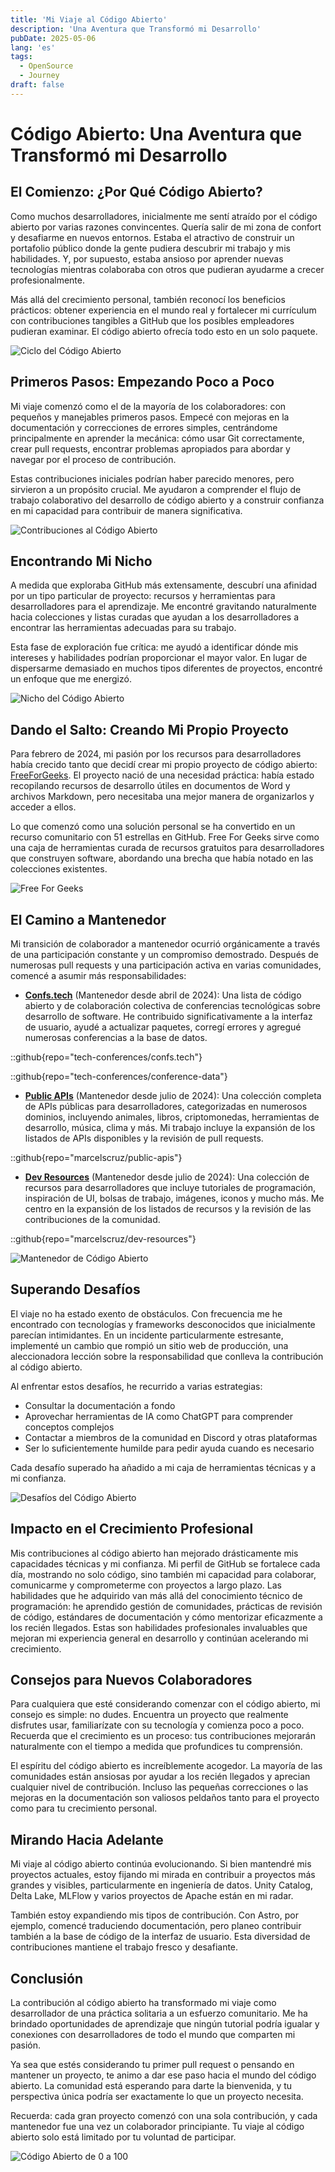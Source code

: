 ```yaml
---
title: 'Mi Viaje al Código Abierto'
description: 'Una Aventura que Transformó mi Desarrollo'
pubDate: 2025-05-06
lang: 'es'
tags:
  - OpenSource
  - Journey
draft: false
---
```


# Código Abierto: Una Aventura que Transformó mi Desarrollo

## El Comienzo: ¿Por Qué Código Abierto?

Como muchos desarrolladores, inicialmente me sentí atraído por el código abierto por varias razones convincentes. Quería salir de mi zona de confort y desafiarme en nuevos entornos. Estaba el atractivo de construir un portafolio público donde la gente pudiera descubrir mi trabajo y mis habilidades. Y, por supuesto, estaba ansioso por aprender nuevas tecnologías mientras colaboraba con otros que pudieran ayudarme a crecer profesionalmente.

Más allá del crecimiento personal, también reconocí los beneficios prácticos: obtener experiencia en el mundo real y fortalecer mi currículum con contribuciones tangibles a GitHub que los posibles empleadores pudieran examinar. El código abierto ofrecía todo esto en un solo paquete.

![Ciclo del Código Abierto](../../assets/images/blog/oss/oss-cycle.png)

## Primeros Pasos: Empezando Poco a Poco

Mi viaje comenzó como el de la mayoría de los colaboradores: con pequeños y manejables primeros pasos. Empecé con mejoras en la documentación y correcciones de errores simples, centrándome principalmente en aprender la mecánica: cómo usar Git correctamente, crear pull requests, encontrar problemas apropiados para abordar y navegar por el proceso de contribución.

Estas contribuciones iniciales podrían haber parecido menores, pero sirvieron a un propósito crucial. Me ayudaron a comprender el flujo de trabajo colaborativo del desarrollo de código abierto y a construir confianza en mi capacidad para contribuir de manera significativa.

![Contribuciones al Código Abierto](../../assets/images/blog/oss/oss-contributions.png)

## Encontrando Mi Nicho

A medida que exploraba GitHub más extensamente, descubrí una afinidad por un tipo particular de proyecto: recursos y herramientas para desarrolladores para el aprendizaje. Me encontré gravitando naturalmente hacia colecciones y listas curadas que ayudan a los desarrolladores a encontrar las herramientas adecuadas para su trabajo.

Esta fase de exploración fue crítica: me ayudó a identificar dónde mis intereses y habilidades podrían proporcionar el mayor valor. En lugar de dispersarme demasiado en muchos tipos diferentes de proyectos, encontré un enfoque que me energizó.

![Nicho del Código Abierto](../../assets/images/blog/oss/oss-niche.png)

## Dando el Salto: Creando Mi Propio Proyecto

Para febrero de 2024, mi pasión por los recursos para desarrolladores había crecido tanto que decidí crear mi propio proyecto de código abierto: [FreeForGeeks](https://freeforgeeks.jpdiaz.dev). El proyecto nació de una necesidad práctica: había estado recopilando recursos de desarrollo útiles en documentos de Word y archivos Markdown, pero necesitaba una mejor manera de organizarlos y acceder a ellos.

Lo que comenzó como una solución personal se ha convertido en un recurso comunitario con 51 estrellas en GitHub. Free For Geeks sirve como una caja de herramientas curada de recursos gratuitos para desarrolladores que construyen software, abordando una brecha que había notado en las colecciones existentes.

![Free For Geeks](../../assets/images/blog/oss/oss-idea-project.png)

## El Camino a Mantenedor

Mi transición de colaborador a mantenedor ocurrió orgánicamente a través de una participación constante y un compromiso demostrado. Después de numerosas pull requests y una participación activa en varias comunidades, comencé a asumir más responsabilidades:

- **[Confs.tech](https://confs.tech)** (Mantenedor desde abril de 2024): Una lista de código abierto y de colaboración colectiva de conferencias tecnológicas sobre desarrollo de software. He contribuido significativamente a la interfaz de usuario, ayudé a actualizar paquetes, corregí errores y agregué numerosas conferencias a la base de datos.

::github{repo="tech-conferences/confs.tech"}

::github{repo="tech-conferences/conference-data"}

- **[Public APIs](https://publicapis.dev)** (Mantenedor desde julio de 2024): Una colección completa de APIs públicas para desarrolladores, categorizadas en numerosos dominios, incluyendo animales, libros, criptomonedas, herramientas de desarrollo, música, clima y más. Mi trabajo incluye la expansión de los listados de APIs disponibles y la revisión de pull requests.

::github{repo="marcelscruz/public-apis"}

- **[Dev Resources](https://devresourc.es)** (Mantenedor desde julio de 2024): Una colección de recursos para desarrolladores que incluye tutoriales de programación, inspiración de UI, bolsas de trabajo, imágenes, iconos y mucho más. Me centro en la expansión de los listados de recursos y la revisión de las contribuciones de la comunidad.

::github{repo="marcelscruz/dev-resources"}

![Mantenedor de Código Abierto](../../assets/images/blog/oss/oss-maintainer.png)

## Superando Desafíos

El viaje no ha estado exento de obstáculos. Con frecuencia me he encontrado con tecnologías y frameworks desconocidos que inicialmente parecían intimidantes. En un incidente particularmente estresante, implementé un cambio que rompió un sitio web de producción, una aleccionadora lección sobre la responsabilidad que conlleva la contribución al código abierto.

Al enfrentar estos desafíos, he recurrido a varias estrategias:

- Consultar la documentación a fondo
- Aprovechar herramientas de IA como ChatGPT para comprender conceptos complejos
- Contactar a miembros de la comunidad en Discord y otras plataformas
- Ser lo suficientemente humilde para pedir ayuda cuando es necesario

Cada desafío superado ha añadido a mi caja de herramientas técnicas y a mi confianza.

![Desafíos del Código Abierto](../../assets/images/blog/oss/oss-challenges.png)

## Impacto en el Crecimiento Profesional

Mis contribuciones al código abierto han mejorado drásticamente mis capacidades técnicas y mi confianza. Mi perfil de GitHub se fortalece cada día, mostrando no solo código, sino también mi capacidad para colaborar, comunicarme y comprometerme con proyectos a largo plazo.
Las habilidades que he adquirido van más allá del conocimiento técnico de programación: he aprendido gestión de comunidades, prácticas de revisión de código, estándares de documentación y cómo mentorizar eficazmente a los recién llegados. Estas son habilidades profesionales invaluables que mejoran mi experiencia general en desarrollo y continúan acelerando mi crecimiento.

## Consejos para Nuevos Colaboradores

Para cualquiera que esté considerando comenzar con el código abierto, mi consejo es simple: no dudes. Encuentra un proyecto que realmente disfrutes usar, familiarízate con su tecnología y comienza poco a poco. Recuerda que el crecimiento es un proceso: tus contribuciones mejorarán naturalmente con el tiempo a medida que profundices tu comprensión.

El espíritu del código abierto es increíblemente acogedor. La mayoría de las comunidades están ansiosas por ayudar a los recién llegados y aprecian cualquier nivel de contribución. Incluso las pequeñas correcciones o las mejoras en la documentación son valiosos peldaños tanto para el proyecto como para tu crecimiento personal.

## Mirando Hacia Adelante

Mi viaje al código abierto continúa evolucionando. Si bien mantendré mis proyectos actuales, estoy fijando mi mirada en contribuir a proyectos más grandes y visibles, particularmente en ingeniería de datos. Unity Catalog, Delta Lake, MLFlow y varios proyectos de Apache están en mi radar.

También estoy expandiendo mis tipos de contribución. Con Astro, por ejemplo, comencé traduciendo documentación, pero planeo contribuir también a la base de código de la interfaz de usuario. Esta diversidad de contribuciones mantiene el trabajo fresco y desafiante.

## Conclusión

La contribución al código abierto ha transformado mi viaje como desarrollador de una práctica solitaria a un esfuerzo comunitario. Me ha brindado oportunidades de aprendizaje que ningún tutorial podría igualar y conexiones con desarrolladores de todo el mundo que comparten mi pasión.

Ya sea que estés considerando tu primer pull request o pensando en mantener un proyecto, te animo a dar ese paso hacia el mundo del código abierto. La comunidad está esperando para darte la bienvenida, y tu perspectiva única podría ser exactamente lo que un proyecto necesita.

Recuerda: cada gran proyecto comenzó con una sola contribución, y cada mantenedor fue una vez un colaborador principiante. Tu viaje al código abierto solo está limitado por tu voluntad de participar.

![Código Abierto de 0 a 100](../../assets/images/blog/oss/oss-0-to-100.png)

